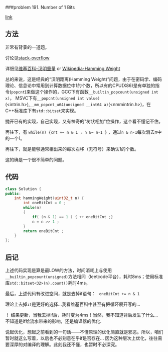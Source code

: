 ###problem 191. Number of 1 Bits

[link](https://leetcode.com/problems/number-of-1-bits/)


## 方法

非常有背景的一道题。

讨论见[stack-overflow](http://stackoverflow.com/questions/109023/how-to-count-the-number-of-set-bits-in-a-32-bit-integer)

详细见[维基百科-汉明重量](https://zh.wikipedia.org/wiki/%E6%B1%89%E6%98%8E%E9%87%8D%E9%87%8F) or [Wikipedia-Hamming Weight](https://en.wikipedia.org/wiki/Hamming_weight)

总的来说，这是经典的“汉明距离(Hamming Weight)”问题，由于在密码学、编码理论、信息论中常用到计算数据位中1的个数，所以有的CPU(X86)是有单独的指令(`popcnt`)来做这个操作的，GCC下有函数`__builtin_popcount(unsigned int x)`， MSVC下有`__popcnt(unsigned int value)`(<intrin.h>),`__mm_popcnt_u64(unsigned __int64 a)`(<nmmintrin.h>)，在C++标准库下有`std::bitset`来实现。

抛开已有的实现，自己实现，又有神奇的"树状相加"位操作，这个看不懂记不住。

再往下，有 `while(n) {cnt += n & 1 ; n &= n-1 }` ，通过`n & n-1`每次消去n中的一个1。

再往下，就是能够通常相出来的每次右移（无符号）来确认1的个数。

这的确是一个很不简单的问题。

## 代码

```C++
class Solution {
public:
    int hammingWeight(uint32_t n) {
        int oneBitCnt = 0 ;
        while(n)
        {
            if( (n & 1) == 1 ) { ++ oneBitCnt ;}
            n = n >> 1 ;
        }
        return oneBitCnt ;
    }
};
```

## 后记

上述代码实现是算是最LOW的方法，时间消耗上与使用`__builtin_popcount(unsigned)`方法相同（leetcode平台），耗时8ms；使用标准库`std::bitset<32>(n).count()`耗时4ms。

最后，上述代码有改进空间，就是去掉if语句： ` oneBitCnt += n & 1`

理论上去掉`if`是更好的选择...我看维基百科中甚至有把循环展开写的... 

！ 结果更新，当我去掉if后，耗时变为4ms！当然，我不知道背后发生了什么... 不知道是if给流水带来的影响，还是编译器的优化. 

说起优化，想起之前看到的一句话——不懂原理的优化简直就是邪恶。所以，咱们暂时就这么写着，以后也不必刻意在乎if是否存在... 因为这种层次上优化，往往需要深厚的对编译的理解。此刻我还不懂，也暂时不必深究。
